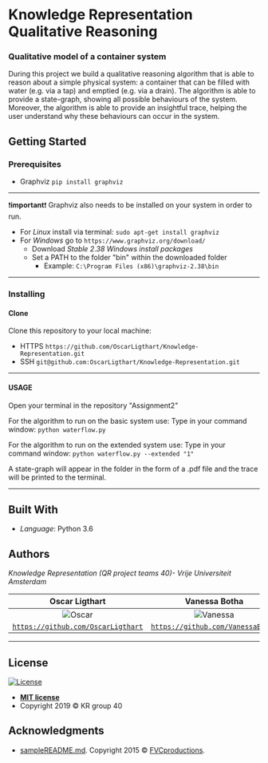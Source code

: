 #  Knowledge Representation Qualitative Reasoning 
### Qualitative model of a container system 
During this project we build a qualitative reasoning algorithm that is able to reason about a simple physical system: a container that can be filled with water (e.g. via a tap) and emptied (e.g. via a drain). The algorithm is able to provide a state-graph, showing all possible behaviours of the system. Moreover, the algorithm is able to provide an insightful trace, helping the user understand why these behaviours can occur in the system. 

## Getting Started
### Prerequisites

- Graphviz `pip install graphviz`
---
 :exclamation:**important**:exclamation: Graphviz also needs to be installed on your system in order to run. 
 * For *Linux* install via terminal: `sudo apt-get install graphviz`
 * For *Windows* go to  `https://www.graphviz.org/download/` 
	 * Download  *Stable 2.38 Windows install packages*
	 * Set a PATH to the folder "bin" within the downloaded folder
		 * Example: `C:\Program Files (x86)\graphviz-2.38\bin`
---
### Installing

#### Clone

Clone this repository to your local machine:
- HTTPS `https://github.com/OscarLigthart/Knowledge-Representation.git`
-  SSH `git@github.com:OscarLigthart/Knowledge-Representation.git`

---
#### USAGE

Open your terminal in the repository "Assignment2"

For the algorithm to run on the basic system use:
Type in your command window: `python waterflow.py`

For the algorithm to run on the extended system use:
Type in your command window: `python waterflow.py --extended "1"`

A state-graph will appear in the folder in the form of a .pdf file and the trace will be printed to the terminal.

---

## Built With

* <i> Language</i>: Python 3.6

## Authors
*Knowledge Representation (QR project teams 40)-  Vrije Universiteit Amsterdam*

| **Oscar Ligthart** | **Vanessa Botha** | 
| :---: |:---:| 
| ![Oscar](https://avatars1.githubusercontent.com/u/23171320?s=400&v=4) | ![Vanessa](https://avatars0.githubusercontent.com/u/31652336?s=200&v=4)|
| <a href="https://github.com/OscarLigthart" target="_blank">`https://github.com/OscarLigthart`</a> | <a href="https://github.com/VanessaBotha" target="_blank">`https://github.com/VanessaBotha`</a> | 
---

## License

[![License](http://img.shields.io/:license-mit-blue.svg?style=flat-square)](http://badges.mit-license.org)
- **[MIT license](http://opensource.org/licenses/mit-license.php)**
- Copyright 2019 © KR group 40

## Acknowledgments
- <a href="https://gist.github.com/fvcproductions/1bfc2d4aecb01a834b46" target="_blank">sampleREADME.md</a>. Copyright 2015 © <a href="http://fvcproductions.com" target="_blank">FVCproductions</a>.


